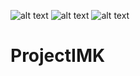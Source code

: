 ![alt text](?https://github.com/iirdwi/TugasAkhirIMK/blob/main/WhatsApp%20Image%202024-12-18%20at%2010.44.07.jpegraw=true)
![alt text](?https://github.com/iirdwi/TugasAkhirIMK/blob/main/WhatsApp%20Image%202024-12-18%20at%2010.44.08%20(1).jpegraw=true)
![alt text](?https://github.com/iirdwi/TugasAkhirIMK/blob/main/WhatsApp%20Image%202024-12-18%20at%2010.44.08.jpegraw=true)
# ProjectIMK
